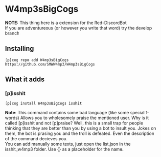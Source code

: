 # W4mp3sBigCogs

**NOTE:** This thing here is a extension for the Red-DiscordBot  
If you are adventureous (or however you write that word) try the develop branch

## Installing

    [p]cog repo add W4mp3sBigCogs https://github.com/SMWW4mp3/W4mp3sBigCogs
    
## What it adds

### [p]isshit
    [p]cog install W4mp3sBigCogs isshit
**Note:** This command contains some bad language (like some special f-words)
Allows you to wholesomely praise the mentioned user. Why is it called [p]isshit and not [p]praise? Well, this is a small trap for people thinking that they are better than you by using a bot to insult you. Jokes on them, the bot is prasing you and the troll is defeated. Even the description of the command decieves you.  
You can add manually some texts, just open the list.json in the isshit_w4mp3 folder. Use {} as a placeholder for the name.